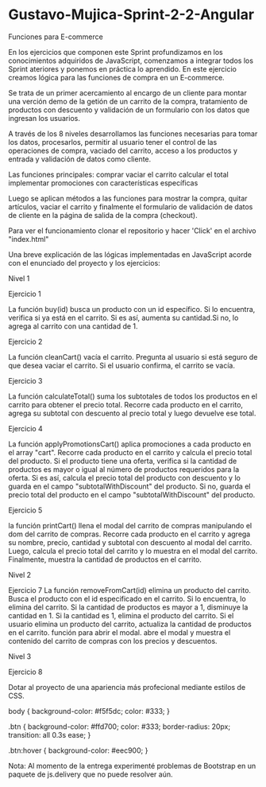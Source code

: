 # Gustavo-Mujica-Sprint-2-2-Angular
Funciones para E-commerce

En los ejercicios que componen este Sprint profundizamos en los conocimientos adquiridos de JavaScript, comenzamos a integrar todos los Sprint ateriores y ponemos en práctica lo aprendido. 
En este ejercicio creamos lógica para las funciones de compra en un E-commerce. 

Se trata de un primer acercamiento al encargo de un cliente para montar una verción demo de la getión de un carrito de la compra, tratamiento de productos con descuento y validación de un formulario con los datos que ingresan los usuarios. 

A través de los 8 niveles desarrollamos las funciones necesarias para tomar los datos, procesarlos, permitir al usuario tener el control de las operaciones de compra, vaciado del carrito, acceso a los productos y entrada y validación de datos como cliente. 

Las funciones principales: comprar
                           vaciar el carrito
                           calcular el total
                           implementar promociones con características específicas
                           
Luego se aplican métodos a las funciones para mostrar la compra, quitar artículos, vaciar el carrito y finalmente el formulario de validación de datos de cliente en la página de salida de la compra (checkout).

Para ver el funcionamiento clonar el repositorio y hacer 'Click' en el archivo "index.html"

Una breve explicación de las lógicas implementadas en JavaScript acorde con el enunciado del proyecto y los ejercicios:

 Nivel 1 

 Ejercicio 1

 La función buy(id) busca un producto con un id específico. Si lo encuentra, verifica si ya está en el carrito. Si es así,
 aumenta su cantidad.Si no, lo agrega al carrito con una cantidad de 1.

 Ejercicio 2

 La función cleanCart() vacía el carrito. Pregunta al usuario si está seguro de que desea vaciar el carrito.
 Si el usuario confirma, el carrito se vacía.

 Ejercicio 3

 La función calculateTotal() suma los subtotales de todos los productos en el carrito para obtener el precio total. 
 Recorre cada producto en el carrito, agrega su subtotal con descuento al precio total y luego devuelve ese total.

 Ejercicio 4

 La función applyPromotionsCart() aplica promociones a cada producto en el array "cart".
 Recorre cada producto en el carrito y calcula el precio total del producto. Si el producto tiene una oferta,
 verifica si la cantidad de productos es mayor o igual al número de productos requeridos para la oferta. Si es así,
 calcula el precio total del producto con descuento y lo guarda en el campo "subtotalWithDiscount" del producto.
 Si no, guarda el precio total del producto en el campo "subtotalWithDiscount" del producto.

 Ejercicio 5

 la función printCart() llena el modal del carrito de compras manipulando el dom del carrito de compras.
 Recorre cada producto en el carrito y agrega su nombre, precio, cantidad y subtotal con descuento al modal del carrito.
 Luego, calcula el precio total del carrito y lo muestra en el modal del carrito.
 Finalmente, muestra la cantidad de productos en el carrito.


 Nivel 2

 Ejercicio 7
 La función removeFromCart(id) elimina un producto del carrito. Busca el producto con el id especificado en el carrito.
 Si lo encuentra, lo elimina del carrito.
 Si la cantidad de productos es mayor a 1, disminuye la cantidad en 1. Si la cantidad es 1, elimina el producto del carrito.
 Si el usuario elimina un producto del carrito, actualiza la cantidad de productos en el carrito.
 función para abrir el modal. abre el modal y muestra el contenido del carrito de compras con los precios y descuentos.


 Nivel 3 

 Ejercicio 8

 Dotar al proyecto de una apariencia más profecional mediante estilos de CSS.

body {
    background-color: #f5f5dc; 
    color: #333; 
}


.btn {
    background-color: #ffd700; 
    color: #333; 
    border-radius: 20px; 
    transition: all 0.3s ease;
}


.btn:hover {
    background-color: #eec900; 
}

Nota: Al momento de la entrega experimenté problemas de Bootstrap en un paquete de js.delivery que no puede resolver aún.